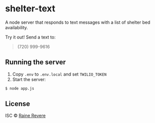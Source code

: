 # shelter-text

A node server that responds to text messages with a list of shelter bed availability.

Try it out! Send a text to:

> (720) 999-9616

## Running the server

1. Copy `.env` to `.env.local` and set `TWILIO_TOKEN`
2. Start the server:

  ```sh
  $ node app.js
  ```

## License

ISC © [Raine Revere](https://raine.tech)
